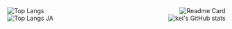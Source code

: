 <img src="https://github-readme-stats.vercel.app/api/top-langs/?username=akirakani-kei&theme=dark&hide=vim%20script&langs_count=6&layout=compact" alt="Top Langs" align="left" />
<img src="https://github-readme-stats.vercel.app/api/pin/?username=akirakani-kei&repo=dotfiles&theme=dark" alt="Readme Card" align="right" /></a><br />
<img src="https://github-readme-stats.vercel.app/api?username=akirakani-kei&theme=dark&show_icons=true" alt="kei's GitHub stats" align="right" /></a>
<img src="https://github-readme-stats.vercel.app/api/top-langs/?username=akirakani-kei&theme=dark&hide=vim%20script&langs_count=6&layout=compact&locale=ja" alt="Top Langs JA" align="left" />
